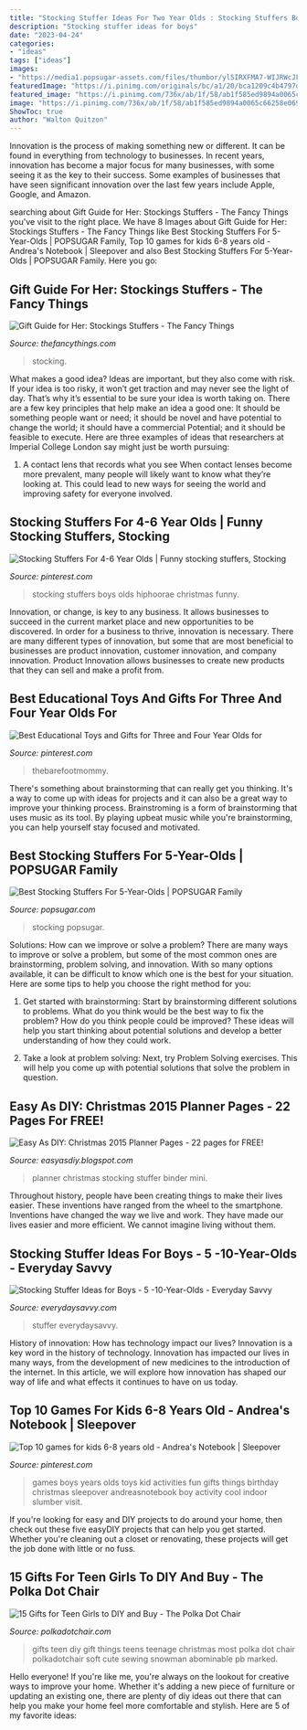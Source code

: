 ```yaml
---
title: "Stocking Stuffer Ideas For Two Year Olds : Stocking Stuffers Boys Olds Hiphoorae Christmas Funny"
description: "Stocking stuffer ideas for boys"
date: "2023-04-24"
categories:
- "ideas"
tags: ["ideas"]
images:
- "https://media1.popsugar-assets.com/files/thumbor/yl5IRXFMA7-WIJRWcJFNxyV7ufU/fit-in/1200x630/filters:format_auto-!!-:strip_icc-!!-:fill-!white!-/2018/10/12/763/n/24155406/0b516fb55bc0d789a1d355.82789145_.jpg"
featuredImage: "https://i.pinimg.com/originals/bc/a1/20/bca1209c4b4797d07e56a20a15bb1f22.png"
featured_image: "https://i.pinimg.com/736x/ab/1f/58/ab1f585ed9894a0065c66258e0698ca2--kid-games-games-for-kids.jpg"
image: "https://i.pinimg.com/736x/ab/1f/58/ab1f585ed9894a0065c66258e0698ca2--kid-games-games-for-kids.jpg"
ShowToc: true
author: "Walton Quitzon"
---
```



Innovation is the process of making something new or different. It can be found in everything from technology to businesses. In recent years, innovation has become a major focus for many businesses, with some seeing it as the key to their success. Some examples of businesses that have seen significant innovation over the last few years include Apple, Google, and Amazon.

	

		
searching about Gift Guide for Her: Stockings Stuffers - The Fancy Things you've visit to the right place. We have 8 Images about Gift Guide for Her: Stockings Stuffers - The Fancy Things like Best Stocking Stuffers For 5-Year-Olds | POPSUGAR Family, Top 10 games for kids 6-8 years old - Andrea&#039;s Notebook | Sleepover and also Best Stocking Stuffers For 5-Year-Olds | POPSUGAR Family. Here you go:
		
    
## Gift Guide For Her: Stockings Stuffers - The Fancy Things

<img loading=lazy src="https://i1.wp.com/thefancythings.com/wp-content/uploads/2016/12/Stocking-Stuffer-Gift-Ideas-Fancy-Things.jpg?fit=2212%2C1709&amp;ssl=1" onerror="this.onerror=null;this.src='https://tse1.mm.bing.net/th?id=OIP.8fXy5I699YNTVhYzqcAQ3QHaFu&amp;pid=15.1';" alt="Gift Guide for Her: Stockings Stuffers - The Fancy Things">

_Source: thefancythings.com_

>stocking. 

	

What makes a good idea?
Ideas are important, but they also come with risk. If your idea is too risky, it won’t get traction and may never see the light of day. That’s why it’s essential to be sure your idea is worth taking on. There are a few key principles that help make an idea a good one: It should be something people want or need; it should be novel and have potential to change the world; it should have a commercial Potential; and it should be feasible to execute. Here are three examples of ideas that researchers at Imperial College London say might just be worth pursuing: 
1. A contact lens that records what you see When contact lenses become more prevalent, many people will likely want to know what they’re looking at. This could lead to new ways for seeing the world and improving safety for everyone involved.

    
## Stocking Stuffers For 4-6 Year Olds | Funny Stocking Stuffers, Stocking

<img loading=lazy src="https://i.pinimg.com/originals/bc/a1/20/bca1209c4b4797d07e56a20a15bb1f22.png" onerror="this.onerror=null;this.src='https://tse3.mm.bing.net/th?id=OIP.0r6_7TfORcXaSwZOlW_9JwHaLH&amp;pid=15.1';" alt="Stocking Stuffers For 4-6 Year Olds | Funny stocking stuffers, Stocking">

_Source: pinterest.com_

>stocking stuffers boys olds hiphoorae christmas funny. 

	

Innovation, or change, is key to any business. It allows businesses to succeed in the current market place and new opportunities to be discovered. In order for a business to thrive, innovation is necessary. There are many different types of innovation, but some that are most beneficial to businesses are product innovation, customer innovation, and company innovation. Product Innovation allows businesses to create new products that they can sell and make a profit from.

    
## Best Educational Toys And Gifts For Three And Four Year Olds For

<img loading=lazy src="https://i.pinimg.com/originals/8b/01/75/8b01753214603442b0d06fcb206114a7.jpg" onerror="this.onerror=null;this.src='https://tse3.mm.bing.net/th?id=OIP.qNA5iw82FbWSJo8nUlVIUQHaLG&amp;pid=15.1';" alt="Best Educational Toys and Gifts for Three and Four Year Olds for">

_Source: pinterest.com_

>thebarefootmommy. 

	

There's something about brainstorming that can really get you thinking. It's a way to come up with ideas for projects and it can also be a great way to improve your thinking process. Brainstroming is a form of brainstorming that uses music as its tool. By playing upbeat music while you're brainstorming, you can help yourself stay focused and motivated.

    
## Best Stocking Stuffers For 5-Year-Olds | POPSUGAR Family

<img loading=lazy src="https://media1.popsugar-assets.com/files/thumbor/yl5IRXFMA7-WIJRWcJFNxyV7ufU/fit-in/1200x630/filters:format_auto-!!-:strip_icc-!!-:fill-!white!-/2018/10/12/763/n/24155406/0b516fb55bc0d789a1d355.82789145_.jpg" onerror="this.onerror=null;this.src='https://tse2.mm.bing.net/th?id=OIP.Y9RpTca4S5aEERHM5W3VpQHaD4&amp;pid=15.1';" alt="Best Stocking Stuffers For 5-Year-Olds | POPSUGAR Family">

_Source: popsugar.com_

>stocking popsugar. 

	

Solutions: How can we improve or solve a problem?
There are many ways to improve or solve a problem, but some of the most common ones are brainstorming, problem solving, and innovation. With so many options available, it can be difficult to know which one is the best for your situation. Here are some tips to help you choose the right method for you:
1. Get started with brainstorming: Start by brainstorming different solutions to problems. What do you think would be the best way to fix the problem? How do you think people could be improved? These ideas will help you start thinking about potential solutions and develop a better understanding of how they could work.

2. Take a look at problem solving: Next, try Problem Solving exercises. This will help you come up with potential solutions that solve the problem in question.

    
## Easy As DIY: Christmas 2015 Planner Pages - 22 Pages For FREE!

<img loading=lazy src="https://2.bp.blogspot.com/-t1rifCvf8Uw/VlkfkqFntzI/AAAAAAAAAvU/bCuLcnZbTsw/s1600/Stocking%2BStuffers.tiff" onerror="this.onerror=null;this.src='https://tse2.mm.bing.net/th?id=OIP.5BFiSPy71U3DhTQ_mGtbRAAAAA&amp;pid=15.1';" alt="Easy As DIY: Christmas 2015 Planner Pages - 22 pages for FREE!">

_Source: easyasdiy.blogspot.com_

>planner christmas stocking stuffer binder mini. 

	

Throughout history, people have been creating things to make their lives easier. These inventions have ranged from the wheel to the smartphone. Inventions have changed the way we live and work. They have made our lives easier and more efficient. We cannot imagine living without them.

    
## Stocking Stuffer Ideas For Boys - 5 -10-Year-Olds - Everyday Savvy

<img loading=lazy src="https://everydaysavvy.com/wp-content/uploads/Uno-Splash-Flip-Game-Boy-Stocking-Stuffers-Boys-EverydaySavvy-200x300.jpg" onerror="this.onerror=null;this.src='https://tse1.mm.bing.net/th?id=OIP.ZG3AmUDMBjO6mZLh1fEpkAAAAA&amp;pid=15.1';" alt="Stocking Stuffer Ideas for Boys - 5 -10-Year-Olds - Everyday Savvy">

_Source: everydaysavvy.com_

>stuffer everydaysavvy. 

	

History of innovation: How has technology impact our lives?
Innovation is a key word in the history of technology. Innovation has impacted our lives in many ways, from the development of new medicines to the introduction of the internet. In this article, we will explore how innovation has shaped our way of life and what effects it continues to have on us today.

    
## Top 10 Games For Kids 6-8 Years Old - Andrea&#039;s Notebook | Sleepover

<img loading=lazy src="https://i.pinimg.com/736x/ab/1f/58/ab1f585ed9894a0065c66258e0698ca2--kid-games-games-for-kids.jpg" onerror="this.onerror=null;this.src='https://tse4.mm.bing.net/th?id=OIP.jgkcsKaG9BfsdhuGjFltBwHaP3&amp;pid=15.1';" alt="Top 10 games for kids 6-8 years old - Andrea&#039;s Notebook | Sleepover">

_Source: pinterest.com_

>games boys years olds toys kid activities fun gifts things birthday christmas sleepover andreasnotebook boy activity cool indoor slumber visit. 

	

If you're looking for easy and DIY projects to do around your home, then check out these five easyDIY projects that can help you get started. Whether you're cleaning out a closet or renovating, these projects will get the job done with little or no fuss.

    
## 15 Gifts For Teen Girls To DIY And Buy - The Polka Dot Chair

<img loading=lazy src="https://www.polkadotchair.com/wp-content/uploads/2015/12/gifts-to-buy-diy-teen-tween-girls.jpg" onerror="this.onerror=null;this.src='https://tse4.mm.bing.net/th?id=OIP.yRNCWllYtTDlsbTkvJsz1QHaWN&amp;pid=15.1';" alt="15 Gifts for Teen Girls to DIY and Buy - The Polka Dot Chair">

_Source: polkadotchair.com_

>gifts teen diy gift things teens teenage christmas most polka dot chair polkadotchair soft cute sewing snowman abominable pb marked. 

	

Hello everyone! If you're like me, you're always on the lookout for creative ways to improve your home. Whether it's adding a new piece of furniture or updating an existing one, there are plenty of diy ideas out there that can help you make your home feel more comfortable and stylish. Here are 5 of my favorite ideas: 

